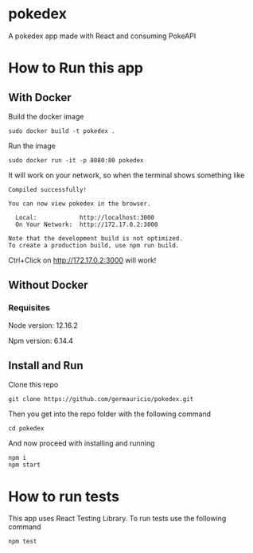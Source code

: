 # pokedex
A pokedex app made with React and consuming PokeAPI

# How to Run this app

## With Docker

Build the docker image 
```
sudo docker build -t pokedex .
```

Run the image
```
sudo docker run -it -p 8080:80 pokedex 
```

It will work on your network, so when the terminal shows something like
```
Compiled successfully!

You can now view pokedex in the browser.

  Local:            http://localhost:3000
  On Your Network:  http://172.17.0.2:3000

Note that the development build is not optimized.
To create a production build, use npm run build.
```

Ctrl+Click on http://172.17.0.2:3000 will work!

## Without Docker

### Requisites

Node version: 12.16.2

Npm version: 6.14.4

## Install and Run

Clone this repo
```
git clone https://github.com/germauricio/pokedex.git
```
Then you get into the repo folder with the following command
```
cd pokedex
```
And now proceed with installing and running
```
npm i
npm start
```

# How to run tests
This app uses React Testing Library. To run tests use the following command
```
npm test
```
